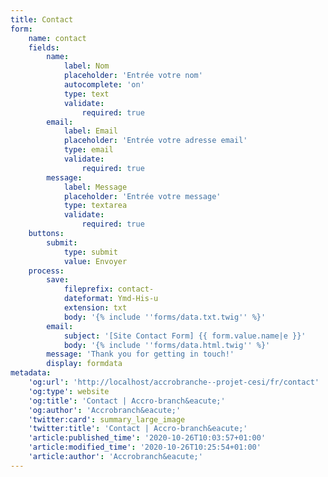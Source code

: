 ```yaml
---
title: Contact
form:
    name: contact
    fields:
        name:
            label: Nom
            placeholder: 'Entrée votre nom'
            autocomplete: 'on'
            type: text
            validate:
                required: true
        email:
            label: Email
            placeholder: 'Entrée votre adresse email'
            type: email
            validate:
                required: true
        message:
            label: Message
            placeholder: 'Entrée votre message'
            type: textarea
            validate:
                required: true
    buttons:
        submit:
            type: submit
            value: Envoyer
    process:
        save:
            fileprefix: contact-
            dateformat: Ymd-His-u
            extension: txt
            body: '{% include ''forms/data.txt.twig'' %}'
        email:
            subject: '[Site Contact Form] {{ form.value.name|e }}'
            body: '{% include ''forms/data.html.twig'' %}'
        message: 'Thank you for getting in touch!'
        display: formdata
metadata:
    'og:url': 'http://localhost/accrobranche--projet-cesi/fr/contact'
    'og:type': website
    'og:title': 'Contact | Accro-branch&eacute;'
    'og:author': 'Accrobranch&eacute;'
    'twitter:card': summary_large_image
    'twitter:title': 'Contact | Accro-branch&eacute;'
    'article:published_time': '2020-10-26T10:03:57+01:00'
    'article:modified_time': '2020-10-26T10:25:54+01:00'
    'article:author': 'Accrobranch&eacute;'
---
```


